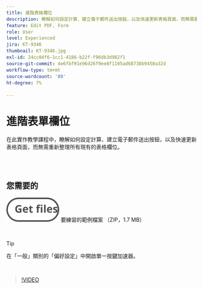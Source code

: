 ```yaml
---
title: 進階表格欄位
description: 瞭解如何設定計算、建立電子郵件送出按鈕，以及快速更新表格頁面，而無需重新整理所有現有的表格欄位
feature: Edit PDF, Form
role: User
level: Experienced
jira: KT-9346
thumbnail: KT-9346.jpg
exl-id: 24cc04f6-1cc1-4186-b22f-f96db3d982f1
source-git-commit: 4e6fbf91e96d26f9ee8f1105ad68738b9450a32d
workflow-type: tm+mt
source-wordcount: '80'
ht-degree: 7%

---
```


# 進階表單欄位

在此實作教學課程中，瞭解如何設定計算、建立電子郵件送出按鈕，以及快速更新表格頁面，而無需重新整理所有現有的表格欄位。

<br> 

## 您需要的

[![取得檔案 ](../assets/Getfiles.svg)](../assets/ProjectEstimate.zip)
要練習的範例檔案 （ZIP，1.7 MB）

<br>

>[!TIP]
>
>在「一般」類別的「偏好設定」中開啟單一按鍵加速器。

<br>

>[!VIDEO](https://video.tv.adobe.com/v/340379?quality=12&learn=on&hidetitle=true)
